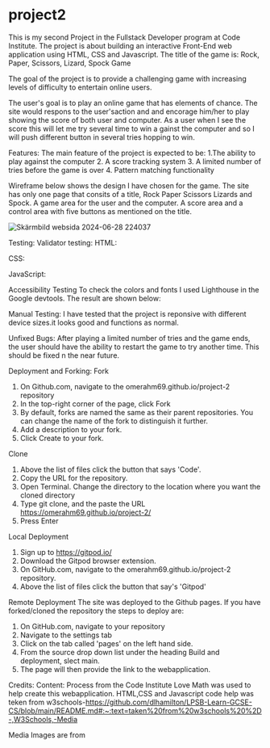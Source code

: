 # project2
This is my second Project in the Fullstack Developer program at Code Institute. The project is about building an interactive Front-End web application using HTML, CSS and Javascript. The title of the game is:
Rock, Paper, Scissors, Lizard, Spock Game

The goal of the project is to provide a challenging game with increasing levels of difficulty to entertain online users.

The user's goal is to play an online game that has elements of chance. The site would respons to the user'saction and and encorage him/her to play showing the score of both user and computer. As a user when I see the score this will let me try several time to win a gainst the computer and so I will push different button in several tries hopping to win.

Features:
The main feature of the project is expected to be:
    1.The ability to play against the computer
    2. A score tracking system
    3. A limited number of tries before the game is over
    4. Pattern matching functionality

Wireframe below shows the design I have chosen for the game. The site has only one page that consits of a title, Rock Paper Scissors Lizards and Spock. A game area for the user and the computer. A score area and a control area with five buttons as mentioned on the title.

![Skärmbild websida 2024-06-28 224037](https://github.com/omerahm69/project-2/assets/153000625/04da43d3-a126-4104-97db-057768a51156)

Testing: 
Validator testing: 
HTML:

CSS:

JavaScript:

Accessibility Testing
To check the colors and fonts I used Lighthouse in the Google devtools. The result are shown below:


Manual Testing:
I have tested that the project is reponsive with different device sizes.it looks good and functions as normal.


Unfixed Bugs:
After playing a limited number of tries and the game ends, the user should have the ability to restart the game to try another time. This  should be fixed n the near future. 

Deployment and Forking:
Fork 
1. On Github.com, navigate to the omerahm69.github.io/project-2 repository
2. In the top-right corner of the page, click Fork
3. By default, forks are named the same as their parent repositories. You can change the name of the fork to distinguish it further.
4. Add a description to your fork.
5. Click Create to your fork.

Clone 
1. Above the list of files click the button that says 'Code'.
2. Copy the URL for the repository.
3. Open Terminal. Change the directory to the location where you want the cloned directory
4. Type git clone, and the paste the URL https://omerahm69.github.io/project-2/
5. Press Enter
   
Local Deployment
1. Sign up to https://gitpod.io/
2. Download the Gitpod browser extension.
3. On GitHub.com, navigate to the omerahm69.github.io/project-2 repository.
4. Above the list of files click the button that say's 'Gitpod'

Remote Deployment
 The site was deployed to the Github pages. If you have forked/cloned the repository the steps to deploy are:
1. On GitHub.com, navigate to your repository
2. Navigate to the settings tab
3. Click on the tab called 'pages' on the left hand side.
4. From the source drop down list under the heading Build and deployment, slect main.
5. The page will then provide the link to the webapplication.

Credits:
Content:
Process from the Code Institute Love Math was used to help create this webapplication.
HTML,CSS and Javascript code help was teken from w3schools-https://github.com/dlhamilton/LPSB-Learn-GCSE-CS/blob/main/README.md#:~:text=taken%20from%20w3schools%20%2D-,W3Schools,-Media

Media
Images are from 
